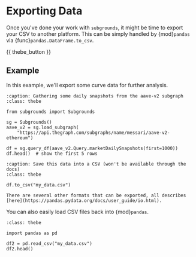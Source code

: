 # Exporting Data

Once you've done your work with `subgrounds`, it might be time to export your CSV to another platform. This can be simply handled by {mod}`pandas` via {func}`pandas.DataFrame.to_csv`.

{{ thebe_button }}

## Example

In this example, we'll export some curve data for further analysis.

```{code-block} python
:caption: Gathering some daily snapshots from the aave-v2 subgraph
:class: thebe

from subgrounds import Subgrounds

sg = Subgrounds()
aave_v2 = sg.load_subgraph(
    "https://api.thegraph.com/subgraphs/name/messari/aave-v2-ethereum")

df = sg.query_df(aave_v2.Query.marketDailySnapshots(first=1000))
df.head()  # show the first 5 rows
```

```{code-block} python
:caption: Save this data into a CSV (won't be available through the docs)
:class: thebe

df.to_csv("my_data.csv")
```

```{tip}
There are several other formats that can be exported, all describes [here](https://pandas.pydata.org/docs/user_guide/io.html).
```

You can also easily load CSV files back into {mod}`pandas`.

```{code-block} python
:class: thebe

import pandas as pd

df2 = pd.read_csv("my_data.csv")
df2.head()
```
